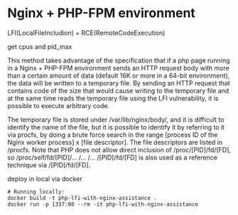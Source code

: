 # Nginx + PHP-FPM environment


LFI(LocalFileIncludion) + RCE(RemoteCodeExecution)

get cpus and pid_max

This method takes advantage of the specification that if a php page running in a Nginx + PHP-FPM environment 
sends an HTTP request body with more than a certain amount of data (default 16K or more in a 64-bit environment), 
the data will be written to a temporary file.
By sending an HTTP request that contains code of the size that would cause writing to the temporary file and 
at the same time reads the temporary file using the LFI vulnerability, it is possible to execute arbitrary code.

The temporary file is stored under /var/lib/nginx/body/, 
and it is difficult to identify the name of the file, but it is possible to identify it by referring to it via procfs, 
by doing a brute force search in the range [process ID of the Nginx worker process] x [file descriptor]. 
The file descriptors are listed in /procfs. 
Note that PHP does not allow direct inclusion of /proc/[PID]/fd/[FD], 
so /proc/self/fd/[PID]/... /... /... /[PID]/fd/[FD] is also used as a reference technique via /[PID]/fd/[FD].

deploy in local via docker

```
# Running locally:
docker build -t php-lfi-with-nginx-assistance .
docker run -p 1337:80 --rm -it php-lfi-with-nginx-assistance
```
